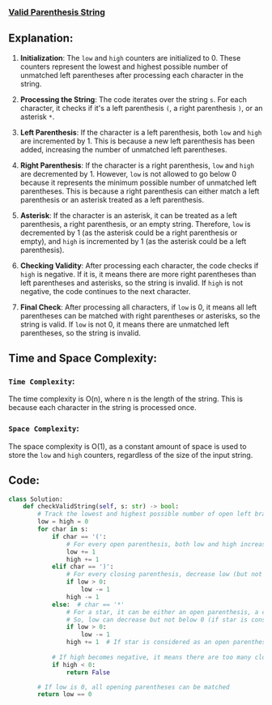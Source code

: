 ### [Valid Parenthesis String](https://leetcode.com/problems/valid-parenthesis-string/description/)

## Explanation:
1. **Initialization**: The `low` and `high` counters are initialized to 0. These counters represent the lowest and highest possible number of unmatched left parentheses after processing each character in the string.

2. **Processing the String**: The code iterates over the string `s`. For each character, it checks if it's a left parenthesis `(`, a right parenthesis `)`, or an asterisk `*`.

3. **Left Parenthesis**: If the character is a left parenthesis, both `low` and `high` are incremented by 1. This is because a new left parenthesis has been added, increasing the number of unmatched left parentheses.

4. **Right Parenthesis**: If the character is a right parenthesis, `low` and `high` are decremented by 1. However, `low` is not allowed to go below 0 because it represents the minimum possible number of unmatched left parentheses. This is because a right parenthesis can either match a left parenthesis or an asterisk treated as a left parenthesis.

5. **Asterisk**: If the character is an asterisk, it can be treated as a left parenthesis, a right parenthesis, or an empty string. Therefore, `low` is decremented by 1 (as the asterisk could be a right parenthesis or empty), and `high` is incremented by 1 (as the asterisk could be a left parenthesis).

6. **Checking Validity**: After processing each character, the code checks if `high` is negative. If it is, it means there are more right parentheses than left parentheses and asterisks, so the string is invalid. If `high` is not negative, the code continues to the next character.

7. **Final Check**: After processing all characters, if `low` is 0, it means all left parentheses can be matched with right parentheses or asterisks, so the string is valid. If `low` is not 0, it means there are unmatched left parentheses, so the string is invalid. 

## Time and Space Complexity:
### `Time Complexity`:
The time complexity is O(n), where n is the length of the string. This is because each character in the string is processed once.

### `Space Complexity`:
The space complexity is O(1), as a constant amount of space is used to store the `low` and `high` counters, regardless of the size of the input string.

## Code:
```py
class Solution:
    def checkValidString(self, s: str) -> bool:
        # Track the lowest and highest possible number of open left brackets
        low = high = 0
        for char in s:
            if char == '(':
                # For every open parenthesis, both low and high increase
                low += 1
                high += 1
            elif char == ')':
                # For every closing parenthesis, decrease low (but not below 0) and high
                if low > 0:
                    low -= 1
                high -= 1
            else:  # char == '*'
                # For a star, it can be either an open parenthesis, a closing parenthesis, or a blank
                # So, low can decrease but not below 0 (if star is considered as closing parenthesis or blank)
                if low > 0:
                    low -= 1
                high += 1  # If star is considered as an open parenthesis
                
            # If high becomes negative, it means there are too many closing parentheses
            if high < 0:
                return False

        # If low is 0, all opening parentheses can be matched
        return low == 0
```
